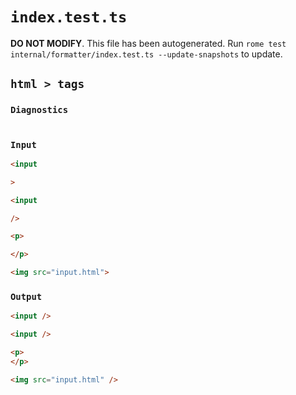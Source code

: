 # `index.test.ts`

**DO NOT MODIFY**. This file has been autogenerated. Run `rome test internal/formatter/index.test.ts --update-snapshots` to update.

## `html > tags`

### `Diagnostics`

```

```

### `Input`

```html
<input

>

<input

/>

<p>

</p>

<img src="input.html">

```

### `Output`

```html
<input />

<input />

<p>
</p>

<img src="input.html" />

```
